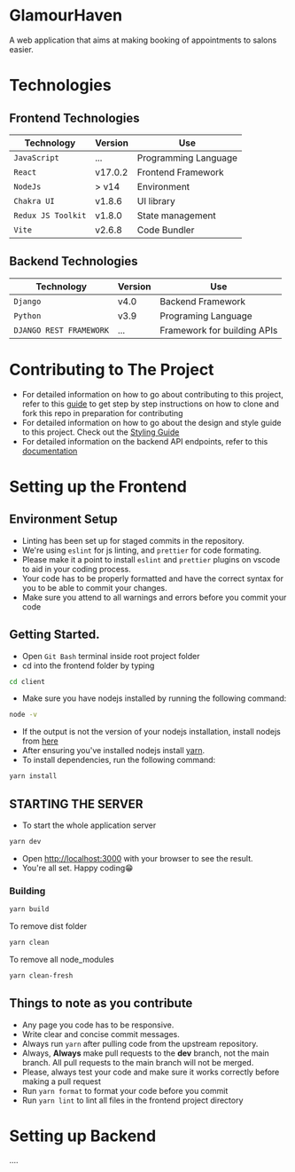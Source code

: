# GlamourHaven
A web application that aims at making booking of appointments to salons easier.

# Technologies
## Frontend Technologies
| Technology | Version | Use |
| -------- | ----------- | ------------- |
| `JavaScript` | ... | Programming Language |
| `React` | v17.0.2 | Frontend Framework |
| `NodeJs` | > v14 | Environment |
| `Chakra UI` | v1.8.6 | UI library |
| `Redux JS Toolkit` | v1.8.0 | State management |
| `Vite` | v2.6.8 | Code Bundler |

## Backend Technologies
| Technology | Version | Use |
| -------- | ----------- | ---------- |
| `Django` | v4.0 | Backend Framework |
| `Python` | v3.9 | Programing Language |
| `DJANGO REST FRAMEWORK` | ... | Framework for building APIs |

# Contributing to The Project
 - For detailed information on how to go about contributing to this project, refer to this [guide](docs/CONTRIBUTING.md) to get step by step instructions on how to clone and fork this repo in preparation for contributing
 - For detailed information on how to go about the design and style guide to this project. Check out the [Styling Guide](docs/STYLING.md)
 - For detailed information on the backend API endpoints, refer to this [documentation](docs/APIs.md)

# Setting up the Frontend

## Environment Setup

 - Linting has been set up for staged commits in the repository.
 - We're using `eslint` for js linting, and `prettier` for code formating. 
 - Please make it a point to install `eslint` and `prettier` plugins on vscode to aid in your coding process.
 - Your code has to be properly formatted and have the correct syntax for you to be able to commit your changes. 
 - Make sure you attend to all warnings and errors before you commit your code

## Getting Started.
 - Open `Git Bash` terminal inside root project folder
 - cd into the frontend folder by typing 

  ```bash
  cd client
  ```
 
 - Make sure you have nodejs installed by running the following command:

  ```bash
  node -v
  ```

 - If the output is not the version of your nodejs installation, install nodejs from [here](https://nodejs.org/en/download/)
 - After ensuring you've installed nodejs install [yarn](https://www.npmjs.com/package/yarn).
 - To install dependencies, run the following command:
 
  ```bash
 yarn install
 ```
    
## STARTING THE SERVER

 - To start the whole application server

  ```bash
  yarn dev
  ```

 - Open [http://localhost:3000](http://localhost:3000) with your browser to see the result.
 - You're all set. Happy coding😁

### **Building**

```bash
yarn build
```

To remove dist folder

 ```bash
 yarn clean
 ```

To remove all node_modules

 ```bash
 yarn clean-fresh
 ```

## Things to note as you contribute
 - Any page you code has to be responsive.
 - Write clear and concise commit messages.
 - Always run `yarn` after pulling code from the upstream repository.
 - Always, **Always** make pull requests to the **dev** branch, not the main branch. All pull requests to the main branch will not be merged.
 - Please, always test your code and make sure it works correctly before making a pull request
 - Run `yarn format` to format your code before you commit
 - Run `yarn lint` to lint all files in the frontend project directory

# Setting up Backend
....
